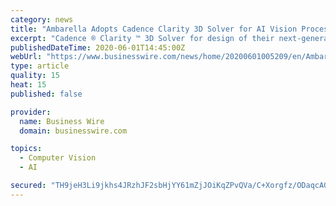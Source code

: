 ```yaml
---
category: news
title: "Ambarella Adopts Cadence Clarity 3D Solver for AI Vision Processor Development"
excerpt: "Cadence ® Clarity ™ 3D Solver for design of their next-generation AI vision processors. Ambarella’s products are used in a wide variety of human and computer vision applications, including video security,"
publishedDateTime: 2020-06-01T14:45:00Z
webUrl: "https://www.businesswire.com/news/home/20200601005209/en/Ambarella-Adopts-Cadence-Clarity-3D-Solver-AI"
type: article
quality: 15
heat: 15
published: false

provider:
  name: Business Wire
  domain: businesswire.com

topics:
  - Computer Vision
  - AI

secured: "TH9jeH3Li9jkhs4JRzhJF2sbHjYY61mZjJOiKqZPvQVa/C+Xorgfz/ODaqcAGuK2kzA4/frlDJmIVL0gv12aQAQD2Cxtoo8qKSkUXY6N/fTHinfFu4Za1dJDF7Qrpa8nxt1S2VOkzgHw3kOO1D6X3nVSIPKtikfdXzQwFOQUie/jC0NtPsp0jgvq8ZynHBZLYWDgAKGzp+3VzTAVkhXYzhbJ5rYwTrLuZW6ZSK6vAJAqa3lvSQCApLoPfVRZF8LpsMJijPR3TJ3xxMa63v6pwWFq8hhF5zYpJ6VMVIHdbCPgiruRZjVPPK639/Uk/Lne;tpy5D8PMGOoPPLvO8RcERg=="
---
```


